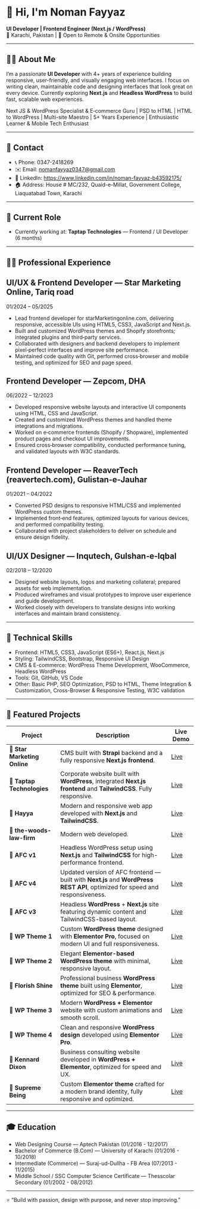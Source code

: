 # 👋 Hi, I'm Noman Fayyaz

**UI Developer | Frontend Engineer (Next.js / WordPress)**  
📍 Karachi, Pakistan | 💼 Open to Remote & Onsite Opportunities

---

## 🧑‍💻 About Me

I’m a passionate **UI Developer** with 4+ years of experience building responsive, user-friendly, and visually engaging web interfaces. I focus on writing clean, maintainable code and designing interfaces that look great on every device. Currently exploring **Next.js** and **Headless WordPress** to build fast, scalable web experiences.

Next JS & WordPress Specialist & E‑commerce Guru | PSD to HTML | HTML to WordPress | Multi-site Maestro | 5+ Years Experience | Enthusiastic Learner & Mobile Tech Enthusiast

---

## 🧾 Contact

- 📞 Phone: 0347-2418269  
- ✉️ Email: nomanfayyaz0347@gmail.com  
- 🔗 LinkedIn: https://www.linkedin.com/in/noman-fayyaz-b43592175/  
- 🏠 Address: House # MC/232, Quaid-e-Millat, Government College, Liaquatabad Town, Karachi

---

## 💼 Current Role

- Currently working at: **Taptap Technologies** — Frontend / UI Developer (6 months)

---

## 🧑‍💼 Professional Experience


## UI/UX & Frontend Developer — Star Marketing Online, Tariq road
01/2024 – 05/2025
- Lead frontend developer for starMarketingonline.com, delivering responsive, accessible UIs using HTML5, CSS3, JavaScript and Next.js.
- Built and customized WordPress themes and Shopify storefronts; integrated plugins and third‑party services.
- Collaborated with designers and backend developers to implement pixel‑perfect interfaces and improve site performance.
- Maintained code quality with Git, performed cross‑browser and mobile testing, and optimized for SEO and page speed.

## Frontend Developer — Zepcom, DHA
06/2022 – 12/2023
- Developed responsive website layouts and interactive UI components using HTML, CSS and JavaScript.
- Created and customized WordPress themes and handled theme integrations and migrations.
- Worked on e‑commerce frontends (Shopify / Shopware), implemented product pages and checkout UI improvements.
- Ensured cross‑browser compatibility, conducted performance tuning, and validated layouts with W3C standards.

## Frontend Developer — ReaverTech (reavertech.com), Gulistan‑e‑Jauhar
01/2021 – 04/2022
- Converted PSD designs to responsive HTML/CSS and implemented WordPress custom themes.
- Implemented front‑end features, optimized layouts for various devices, and performed compatibility testing.
- Collaborated with project stakeholders to deliver on schedule and ensure design fidelity.

## UI/UX Designer — Inqutech, Gulshan‑e‑Iqbal
02/2018 – 12/2020
- Designed website layouts, logos and marketing collateral; prepared assets for web implementation.
- Produced wireframes and visual prototypes to improve user experience and guide development.
- Worked closely with developers to translate designs into working interfaces and maintain brand consistency.

---

## 🧠 Technical Skills

- Frontend: HTML5, CSS3, JavaScript (ES6+), React.js, Next.js  
- Styling: TailwindCSS, Bootstrap, Responsive UI Design  
- CMS & E-commerce: WordPress Theme Development, WooCommerce, Headless WordPress  
- Tools: Git, GitHub, VS Code  
- Other: Basic PHP, SEO Optimization, PSD to HTML, Theme Integration & Customization, Cross-Browser & Responsive Testing, W3C validation

---

## 🚀 Featured Projects

| Project | Description | Live Demo |
|----------|--------------|------------|
| 🌟 **Star Marketing Online** | CMS built with **Strapi** backend and a fully responsive **Next.js frontend**. | [Live](https://www.starmarketingonline.com/) |
| 🌟 **Taptap Technologies** | Corporate website built with **WordPress**, integrated **Next.js frontend** and **TailwindCSS**. Fully responsive. | [Live](https://taptaptechnologies.vercel.app/) |
| 🌟 **Hayya** | Modern and responsive web app developed with **Next.js** and **TailwindCSS**. | [Live](https://hayya-webapp.vercel.app/home) |
| 🌟 **the-woods-law-firm** | Modern web  developed. | [Live](https://the-woods-law-firm.vercel.app/) |
| 🌟 **AFC v1** | Headless WordPress setup using **Next.js** and **TailwindCSS** for high-performance frontend. | [Live](https://afc-frontend-v2.vercel.app/en) |
| 🌟 **AFC v4** | Updated version of AFC frontend — built with **Next.js** and **WordPress REST API**, optimized for speed and responsiveness. | [Live](https://afc-lyart.vercel.app/) |
| 🌟 **AFC v3** | Headless **WordPress** + **Next.js** site featuring dynamic content and TailwindCSS-based layout. | [Live](https://afc-frontend-v3.vercel.app/) |
| 🌟 **WP Theme 1** | Custom **WordPress theme** designed with **Elementor Pro**, focused on modern UI and full responsiveness. | [Live](https://darkslateblue-gnu-616559.hostingersite.com/) |
| 🌟 **WP Theme 2** | Elegant **Elementor-based WordPress theme** with minimal, responsive layout. | [Live](https://aliceblue-kangaroo-135779.hostingersite.com/) |
| 🌟 **Florish Shine** | Professional business **WordPress theme** built using **Elementor**, optimized for SEO & performance. | [Live](https://florishshine.com/) |
| 🌟 **WP Theme 3** | Modern **WordPress + Elementor** website with custom animations and smooth scroll. | [Live](https://rosybrown-quail-447949.hostingersite.com/) |
| 🌟 **WP Theme 4** | Clean and responsive **WordPress design** developed using **Elementor Pro**. | [Live](https://aquamarine-emu-701884.hostingersite.com/) |
| 🌟 **Kennard Dixon** | Business consulting website developed in **WordPress + Elementor**, optimized for speed and UX. | [Live](https://kennarddixon.com/) |
| 🌟 **Supreme Being** | Custom **Elementor theme** crafted for a modern brand identity, fully responsive and optimized. | [Live](https://supreme-being.co.uk/) |



---

## 🎓 Education

- Web Designing Course — Aptech Pakistan (01/2016 - 12/2017)  
- Bachelor of Commerce (B.Com) — University of Karachi (01/2016 - 10/2018)  
- Intermediate (Commerce) — Suraj-ud-Dullha - FB Area (07/2013 - 11/2015)  
- Middle School / SSC Computer Science Certificate — Thesscolar Secondary (01/2002 - 08/2012)


---

⭐ “Build with passion, design with purpose, and never stop improving.”
